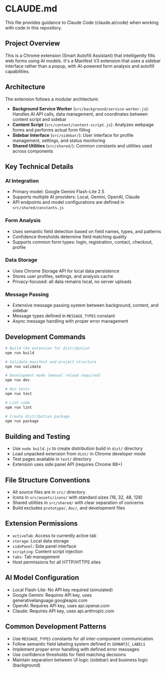 # CLAUDE.md

This file provides guidance to Claude Code (claude.ai/code) when working with code in this repository.

## Project Overview

This is a Chrome extension (Smart Autofill Assistant) that intelligently fills web forms using AI models. It's a Manifest V3 extension that uses a sidebar interface rather than a popup, with AI-powered form analysis and autofill capabilities.

## Architecture

The extension follows a modular architecture:

- **Background Service Worker** (`src/background/service-worker.js`): Handles AI API calls, data management, and coordinates between content script and sidebar
- **Content Script** (`src/content/content-script.js`): Analyzes webpage forms and performs actual form filling
- **Sidebar Interface** (`src/sidebar/`): User interface for profile management, settings, and status monitoring  
- **Shared Utilities** (`src/shared/`): Common constants and utilities used across components

## Key Technical Details

### AI Integration
- Primary model: Google Gemini Flash-Lite 2.5
- Supports multiple AI providers: Local, Gemini, OpenAI, Claude
- API endpoints and model configurations are defined in `src/shared/constants.js`

### Form Analysis
- Uses semantic field detection based on field names, types, and patterns
- Confidence thresholds determine field matching quality
- Supports common form types: login, registration, contact, checkout, profile

### Data Storage
- Uses Chrome Storage API for local data persistence
- Stores user profiles, settings, and analysis cache
- Privacy-focused: all data remains local, no server uploads

### Message Passing
- Extensive message passing system between background, content, and sidebar
- Message types defined in `MESSAGE_TYPES` constant
- Async message handling with proper error management

## Development Commands

```bash
# Build the extension for distribution
npm run build

# Validate manifest and project structure  
npm run validate

# Development mode (manual reload required)
npm run dev

# Run tests
npm run test

# Lint code
npm run lint

# Create distribution package
npm run package
```

## Building and Testing

- Use `node build.js` to create distribution build in `dist/` directory
- Load unpacked extension from `dist/` in Chrome developer mode
- Test pages available in `test/` directory
- Extension uses side panel API (requires Chrome 88+)

## File Structure Conventions

- All source files are in `src/` directory
- Icons in `src/assets/icons/` with standard sizes (16, 32, 48, 128)
- Shared utilities in `src/shared/` with clear separation of concerns
- Build excludes `prototype/`, `doc/`, and development files

## Extension Permissions

- `activeTab`: Access to currently active tab
- `storage`: Local data storage
- `sidePanel`: Side panel interface
- `scripting`: Content script injection
- `tabs`: Tab management
- Host permissions for all HTTP/HTTPS sites

## AI Model Configuration

- Local Flash-Lite: No API key required (simulated)
- Google Gemini: Requires API key, uses generativelanguage.googleapis.com
- OpenAI: Requires API key, uses api.openai.com
- Claude: Requires API key, uses api.anthropic.com

## Common Development Patterns

- Use `MESSAGE_TYPES` constants for all inter-component communication
- Follow semantic field labeling system defined in `SEMANTIC_LABELS`
- Implement proper error handling with defined error messages
- Use confidence thresholds for field matching decisions
- Maintain separation between UI logic (sidebar) and business logic (background)